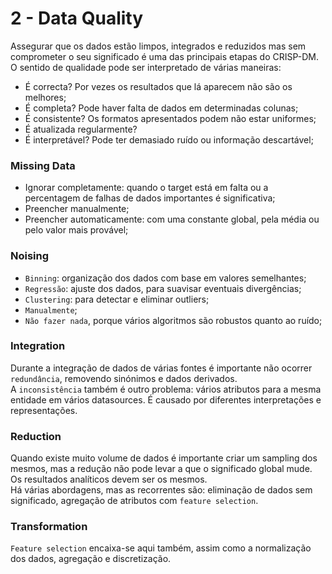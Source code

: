 # 2 - Data Quality

Assegurar que os dados estão limpos, integrados e reduzidos mas sem comprometer o seu significado é uma das principais etapas do CRISP-DM. O sentido de qualidade pode ser interpretado de várias maneiras:

- É correcta? Por vezes os resultados que lá aparecem não são os melhores;
- É completa? Pode haver falta de dados em determinadas colunas;
- É consistente? Os formatos apresentados podem não estar uniformes;
- É atualizada regularmente? 
- É interpretável? Pode ter demasiado ruído ou informação descartável;

### Missing Data

- Ignorar completamente: quando o target está em falta ou a percentagem de falhas de dados importantes é significativa;
- Preencher manualmente;
- Preencher automaticamente: com uma constante global, pela média ou pelo valor mais provável;

### Noising

- `Binning`: organização dos dados com base em valores semelhantes;
- `Regressão`: ajuste dos dados, para suavisar eventuais divergências;
- `Clustering`: para detectar e eliminar outliers;
- `Manualmente`;
- `Não fazer nada`, porque vários algoritmos são robustos quanto ao ruído;

### Integration

Durante a integração de dados de várias fontes é importante não ocorrer `redundância`, removendo sinónimos e dados derivados. <br>
A `inconsistência` também é outro problema: vários atributos para a mesma entidade em vários datasources. É causado por diferentes interpretações e representações.

### Reduction

Quando existe muito volume de dados é importante criar um sampling dos mesmos, mas a redução não pode levar a que o significado global mude. Os resultados analíticos devem ser os mesmos. <br>
Há várias abordagens, mas as recorrentes são: eliminação de dados sem significado, agregação de atributos com `feature selection`.

### Transformation

`Feature selection` encaixa-se aqui também, assim como a normalização dos dados, agregação e discretização. 


